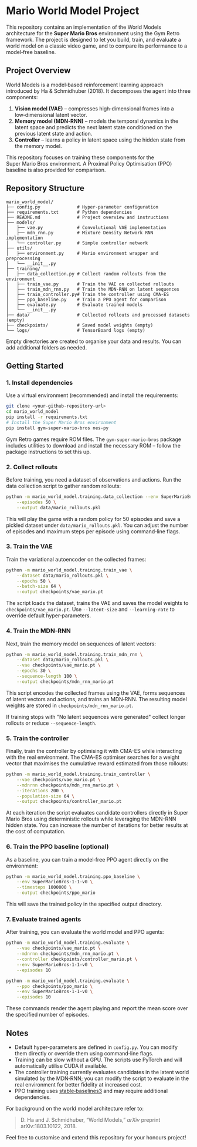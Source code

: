 # Mario World Model Project

This repository contains an implementation of the World Models architecture for the **Super Mario Bros** environment using the Gym Retro framework. The project is designed to let you build, train, and evaluate a world model on a classic video game, and to compare its performance to a model‑free baseline.

## Project Overview

World Models is a model‑based reinforcement learning approach introduced by Ha & Schmidhuber (2018).  It decomposes the agent into three components:

1. **Vision model (VAE)** – compresses high‑dimensional frames into a low‑dimensional latent vector.
2. **Memory model (MDN‑RNN)** – models the temporal dynamics in the latent space and predicts the next latent state conditioned on the previous latent state and action.
3. **Controller** – learns a policy in latent space using the hidden state from the memory model.

This repository focuses on training these components for the Super Mario Bros environment.  A Proximal Policy Optimisation (PPO) baseline is also provided for comparison.

## Repository Structure

```
mario_world_model/
├── config.py              # Hyper‑parameter configuration
├── requirements.txt       # Python dependencies
├── README.md              # Project overview and instructions
├── models/
│   ├── vae.py             # Convolutional VAE implementation
│   ├── mdn_rnn.py         # Mixture Density Network RNN implementation
│   └── controller.py      # Simple controller network
├── utils/
│   ├── environment.py     # Mario environment wrapper and preprocessing
│   └── __init__.py
├── training/
│   ├── data_collection.py # Collect random rollouts from the environment
│   ├── train_vae.py       # Train the VAE on collected rollouts
│   ├── train_mdn_rnn.py   # Train the MDN‑RNN on latent sequences
│   ├── train_controller.py# Train the controller using CMA‑ES
│   ├── ppo_baseline.py    # Train a PPO agent for comparison
│   ├── evaluate.py        # Evaluate trained models
│   └── __init__.py
├── data/                  # Collected rollouts and processed datasets (empty)
├── checkpoints/           # Saved model weights (empty)
└── logs/                  # TensorBoard logs (empty)
```

Empty directories are created to organise your data and results.  You can add additional folders as needed.

## Getting Started

### 1. Install dependencies

Use a virtual environment (recommended) and install the requirements:

```bash
git clone <your-github-repository-url>
cd mario_world_model
pip install -r requirements.txt
# Install the Super Mario Bros environment
pip install gym-super-mario-bros nes-py
```

Gym Retro games require ROM files.  The `gym-super-mario-bros` package includes utilities to download and install the necessary ROM – follow the package instructions to set this up.

### 2. Collect rollouts

Before training, you need a dataset of observations and actions.  Run the data collection script to gather random rollouts:

```bash
python -m mario_world_model.training.data_collection --env SuperMarioBros-1-1-v0 \
    --episodes 50 \
    --output data/mario_rollouts.pkl
```

This will play the game with a random policy for 50 episodes and save a pickled dataset under `data/mario_rollouts.pkl`.  You can adjust the number of episodes and maximum steps per episode using command‑line flags.

### 3. Train the VAE

Train the variational autoencoder on the collected frames:

```bash
python -m mario_world_model.training.train_vae \
    --dataset data/mario_rollouts.pkl \
    --epochs 50 \
    --batch-size 64 \
    --output checkpoints/vae_mario.pt
```

The script loads the dataset, trains the VAE and saves the model weights to `checkpoints/vae_mario.pt`.  Use `--latent-size` and `--learning-rate` to override default hyper‑parameters.

### 4. Train the MDN‑RNN

Next, train the memory model on sequences of latent vectors:

```bash
python -m mario_world_model.training.train_mdn_rnn \
    --dataset data/mario_rollouts.pkl \
    --vae checkpoints/vae_mario.pt \
    --epochs 30 \
    --sequence-length 100 \
    --output checkpoints/mdn_rnn_mario.pt
```

This script encodes the collected frames using the VAE, forms sequences of latent vectors and actions, and trains an MDN‑RNN.  The resulting model weights are stored in `checkpoints/mdn_rnn_mario.pt`.

If training stops with "No latent sequences were generated" collect longer rollouts or reduce `--sequence-length`.

### 5. Train the controller

Finally, train the controller by optimising it with CMA-ES while interacting with the real environment.  The CMA-ES optimiser searches for a weight vector that maximises the cumulative reward estimated from those rollouts:

```bash
python -m mario_world_model.training.train_controller \
    --vae checkpoints/vae_mario.pt \
    --mdnrnn checkpoints/mdn_rnn_mario.pt \
    --iterations 200 \
    --population-size 64 \
    --output checkpoints/controller_mario.pt
```

At each iteration the script evaluates candidate controllers directly in Super Mario Bros using deterministic rollouts while leveraging the MDN-RNN hidden state.  You can increase the number of iterations for better results at the cost of computation.

### 6. Train the PPO baseline (optional)

As a baseline, you can train a model‑free PPO agent directly on the environment:

```bash
python -m mario_world_model.training.ppo_baseline \
    --env SuperMarioBros-1-1-v0 \
    --timesteps 1000000 \
    --output checkpoints/ppo_mario
```

This will save the trained policy in the specified output directory.

### 7. Evaluate trained agents

After training, you can evaluate the world model and PPO agents:

```bash
python -m mario_world_model.training.evaluate \
    --vae checkpoints/vae_mario.pt \
    --mdnrnn checkpoints/mdn_rnn_mario.pt \
    --controller checkpoints/controller_mario.pt \
    --env SuperMarioBros-1-1-v0 \
    --episodes 10

python -m mario_world_model.training.evaluate \
    --ppo checkpoints/ppo_mario \
    --env SuperMarioBros-1-1-v0 \
    --episodes 10
```

These commands render the agent playing and report the mean score over the specified number of episodes.

## Notes

- Default hyper‑parameters are defined in `config.py`.  You can modify them directly or override them using command‑line flags.
- Training can be slow without a GPU.  The scripts use PyTorch and will automatically utilise CUDA if available.
- The controller training currently evaluates candidates in the latent world simulated by the MDN‑RNN; you can modify the script to evaluate in the real environment for better fidelity at increased cost.
- PPO training uses [stable‑baselines3](https://github.com/DLR-RM/stable-baselines3) and may require additional dependencies.

For background on the world model architecture refer to:

> D. Ha and J. Schmidhuber, “World Models,” *arXiv* preprint arXiv:1803.10122, 2018.

Feel free to customise and extend this repository for your honours project!